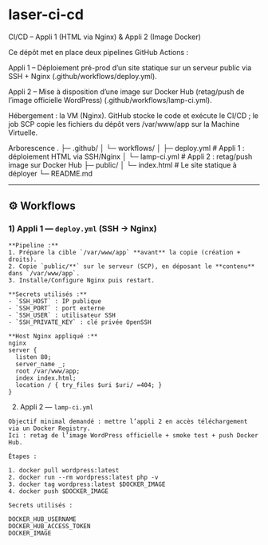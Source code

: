 # laser-ci-cd

CI/CD – Appli 1 (HTML via Nginx) & Appli 2 (Image Docker)

Ce dépôt met en place deux pipelines GitHub Actions :

Appli 1 – Déploiement pré-prod d’un site statique sur un serveur public via SSH + Nginx (.github/workflows/deploy.yml).

Appli 2 – Mise à disposition d’une image sur Docker Hub (retag/push de l’image officielle WordPress) (.github/workflows/lamp-ci.yml).

Hébergement : la VM (Nginx). GitHub stocke le code et exécute le CI/CD ; le job SCP copie les fichiers du dépôt vers /var/www/app sur la Machine Virtuelle.

Arborescence
.
├─ .github/
│  └─ workflows/
│     ├─ deploy.yml       # Appli 1 : déploiement HTML via SSH/Nginx
│     └─ lamp-ci.yml      # Appli 2 : retag/push image sur Docker Hub
├─ public/
│  └─ index.html          # Le site statique à déployer
└─ README.md



---

## ⚙️ Workflows

### 1) Appli 1 — `deploy.yml` (SSH → Nginx)
```
**Pipeline :**
1. Prépare la cible `/var/www/app` **avant** la copie (création + droits).
2. Copie `public/**` sur le serveur (SCP), en déposant le **contenu** dans `/var/www/app`.
3. Installe/Configure Nginx puis restart.

**Secrets utilisés :**
- `SSH_HOST` : IP publique
- `SSH_PORT` : port externe
- `SSH_USER` : utilisateur SSH
- `SSH_PRIVATE_KEY` : clé privée OpenSSH

**Host Nginx appliqué :**
nginx
server {
  listen 80;
  server_name _;
  root /var/www/app;
  index index.html;
  location / { try_files $uri $uri/ =404; }
}
```

2) Appli 2 — `lamp-ci.yml`

```
Objectif minimal demandé : mettre l’appli 2 en accès téléchargement via un Docker Registry.
Ici : retag de l’image WordPress officielle + smoke test + push Docker Hub.

Étapes :

1. docker pull wordpress:latest
2. docker run --rm wordpress:latest php -v
3. docker tag wordpress:latest $DOCKER_IMAGE
4. docker push $DOCKER_IMAGE

Secrets utilisés :

DOCKER_HUB_USERNAME
DOCKER_HUB_ACCESS_TOKEN
DOCKER_IMAGE
```
